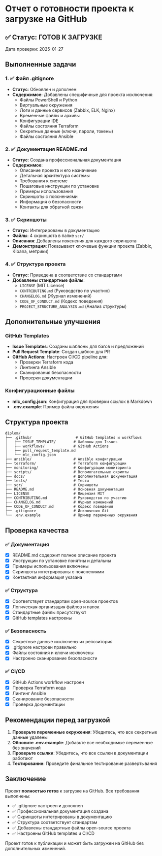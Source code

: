 # Отчет о готовности проекта к загрузке на GitHub

## ✅ Статус: ГОТОВ К ЗАГРУЗКЕ

Дата проверки: 2025-01-27

## Выполненные задачи

### 1. ✅ Файл .gitignore
- **Статус**: Обновлен и дополнен
- **Содержимое**: Добавлены специфичные для проекта исключения:
  - Файлы PowerShell и Python
  - Виртуальные окружения
  - Логи и данные сервисов (Zabbix, ELK, Nginx)
  - Временные файлы и архивы
  - Конфигурации IDE
  - Файлы состояния Terraform
  - Секретные данные (ключи, пароли, токены)
  - Файлы состояния Ansible

### 2. ✅ Документация README.md
- **Статус**: Создана профессиональная документация
- **Содержимое**:
  - Описание проекта и его назначение
  - Детальная архитектура системы
  - Требования к системе
  - Пошаговые инструкции по установке
  - Примеры использования
  - Скриншоты с пояснениями
  - Информация о безопасности
  - Контакты для обратной связи

### 3. ✅ Скриншоты
- **Статус**: Интегрированы в документацию
- **Файлы**: 4 скриншота в папке `scr/`
- **Описания**: Добавлены пояснения для каждого скриншота
- **Демонстрация**: Показывают ключевые функции проекта (Zabbix, Kibana, метрики)

### 4. ✅ Структура проекта
- **Статус**: Приведена в соответствие со стандартами
- **Добавлены стандартные файлы**:
  - `LICENSE` (MIT License)
  - `CONTRIBUTING.md` (Руководство по участию)
  - `CHANGELOG.md` (Журнал изменений)
  - `CODE_OF_CONDUCT.md` (Кодекс поведения)
  - `PROJECT_STRUCTURE_ANALYSIS.md` (Анализ структуры)

## Дополнительные улучшения

### GitHub Templates
- **Issue Templates**: Созданы шаблоны для багов и предложений
- **Pull Request Template**: Создан шаблон для PR
- **GitHub Actions**: Настроен CI/CD pipeline для:
  - Проверки Terraform кода
  - Линтинга Ansible
  - Сканирования безопасности
  - Проверки документации

### Конфигурационные файлы
- **mlc_config.json**: Конфигурация для проверки ссылок в Markdown
- **.env.example**: Пример файла окружения

## Структура проекта

```
diplom/
├── .github/                    # GitHub templates и workflows
│   ├── ISSUE_TEMPLATE/        # Шаблоны для Issues
│   ├── workflows/             # GitHub Actions
│   ├── pull_request_template.md
│   └── mlc_config.json
├── ansible/                   # Ansible конфигурации
├── terraform/                 # Terraform конфигурации
├── monitoring/                # Конфигурации мониторинга
├── scripts/                   # Вспомогательные скрипты
├── docs/                      # Дополнительная документация
├── tests/                     # Тесты
├── scr/                       # Скриншоты
├── README.md                  # Основная документация
├── LICENSE                    # Лицензия MIT
├── CONTRIBUTING.md            # Руководство по участию
├── CHANGELOG.md               # Журнал изменений
├── CODE_OF_CONDUCT.md         # Кодекс поведения
├── .gitignore                 # Исключения Git
└── .env.example               # Пример переменных окружения
```

## Проверка качества

### ✅ Документация
- [x] README.md содержит полное описание проекта
- [x] Инструкции по установке понятны и детальны
- [x] Примеры использования включены
- [x] Скриншоты интегрированы с пояснениями
- [x] Контактная информация указана

### ✅ Структура
- [x] Соответствует стандартам open-source проектов
- [x] Логическая организация файлов и папок
- [x] Стандартные файлы присутствуют
- [x] GitHub templates настроены

### ✅ Безопасность
- [x] Секретные данные исключены из репозитория
- [x] .gitignore настроен правильно
- [x] Файлы состояния и ключи исключены
- [x] Настроено сканирование безопасности

### ✅ CI/CD
- [x] GitHub Actions workflow настроен
- [x] Проверка Terraform кода
- [x] Линтинг Ansible
- [x] Сканирование безопасности
- [x] Проверка документации

## Рекомендации перед загрузкой

1. **Проверьте переменные окружения**: Убедитесь, что все секретные данные удалены
2. **Обновите .env.example**: Добавьте все необходимые переменные без значений
3. **Проверьте ссылки**: Убедитесь, что все ссылки в документации работают
4. **Тестирование**: Проведите финальное тестирование развертывания

## Заключение

Проект **полностью готов** к загрузке на GitHub. Все требования выполнены:

- ✅ .gitignore настроен и дополнен
- ✅ Профессиональная документация создана
- ✅ Скриншоты интегрированы в документацию
- ✅ Структура соответствует стандартам
- ✅ Добавлены стандартные файлы open-source проекта
- ✅ Настроены GitHub templates и CI/CD

Проект готов к публикации и может быть загружен на GitHub без дополнительных изменений.